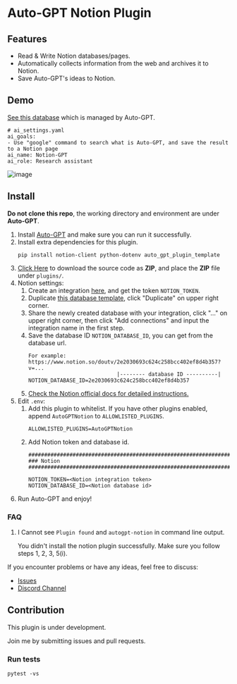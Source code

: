 # Auto-GPT Notion Plugin

## Features
- Read & Write Notion databases/pages.
- Automatically collects information from the web and archives it to Notion.
- Save Auto-GPT's ideas to Notion.

## Demo
[See this database](https://doutv.notion.site/doutv/e3187aaa1aed42c39f0f372fdf84655e?v=b892e5b7d13f49ec8ff200916e79cf5b) which is managed by Auto-GPT.

```
# ai_settings.yaml
ai_goals:
- Use "google" command to search what is Auto-GPT, and save the result to a Notion page
ai_name: Notion-GPT
ai_role: Research assistant
```

![image](https://user-images.githubusercontent.com/20609724/234296458-f303140f-bf58-48d8-89e2-06f52806893d.png)

## Install
**Do not clone this repo**, the working directory and environment are under **Auto-GPT**.

1. Install [Auto-GPT](https://github.com/Significant-Gravitas/Auto-GPT) and make sure you can run it successfully.
2. Install extra dependencies for this plugin.
    ```
    pip install notion-client python-dotenv auto_gpt_plugin_template
    ```
3. [Click Here](https://github.com/doutv/Auto-GPT-Notion/archive/refs/heads/master.zip) to download the source code as **ZIP**, and place the **ZIP** file under `plugins/`.
4. Notion settings:
   1. Create an integration [here](https://www.notion.so/my-integrations), and get the token `NOTION_TOKEN`.
   2. Duplicate [this database template](https://doutv.notion.site/e3187aaa1aed42c39f0f372fdf84655e?v=b892e5b7d13f49ec8ff200916e79cf5b), click "Duplicate" on upper right corner.
   3. Share the newly created database with your integration, click "..." on upper right corner, then click "Add connections" and input the integration name in the first step.
   4. Save the database ID `NOTION_DATABASE_ID`, you can get from the database url.
        ```
        For example:
        https://www.notion.so/doutv/2e2030693c624c258bcc402ef8d4b357?v=...
                                    |-------- database ID ----------|
        NOTION_DATABASE_ID=2e2030693c624c258bcc402ef8d4b357
        ```
   6. [Check the Notion official docs for detailed instructions.](https://developers.notion.com/docs/create-a-notion-integration)
5. Edit `.env`:
   1. Add this plugin to whitelist. If you have other plugins enabled, append `AutoGPTNotion` to `ALLOWLISTED_PLUGINS`.
        ```
        ALLOWLISTED_PLUGINS=AutoGPTNotion
        ```
   2. Add Notion token and database id.
        ```
        ################################################################################
        ### Notion
        ################################################################################

        NOTION_TOKEN=<Notion integration token>
        NOTION_DATABASE_ID=<Notion database id>
        ```
6. Run Auto-GPT and enjoy!

### FAQ
1. I Cannot see `Plugin found` and `autogpt-notion` in command line output.  

    You didn't install the notion plugin successfully. Make sure you follow steps 1, 2, 3, 5(i).



If you encounter problems or have any ideas, feel free to discuss:
- [Issues](https://github.com/doutv/Auto-GPT-Notion/issues)
- [Discord Channel](https://discord.com/channels/1092243196446249134/1098882305000472626)

## Contribution
This plugin is under development. 

Join me by submitting issues and pull requests.

### Run tests
`pytest -vs`
